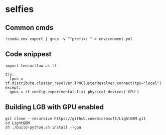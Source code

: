 # selfies

## Common cmds
```
!conda env export | grep -v "^prefix: " > environment.yml 
```


## Code snippest

```
import tensorflow as tf

try:
  tpus = tf.distribute.cluster_resolver.TPUClusterResolver.connect(tpu="local")
except:
  gpus = tf.config.experimental.list_physical_devices('GPU')  
```


## Building LGB with GPU enabled
``` # being tested on gra
git clone --recursive https://github.com/microsoft/LightGBM.git
cd LightGBM
sh ./build-python.sh install --gpu

```
